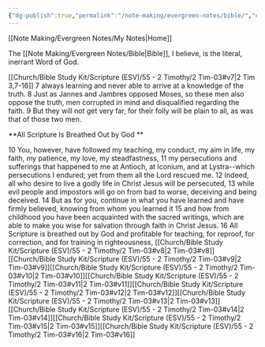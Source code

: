 ```yaml
---
{"dg-publish":true,"permalink":"/note-making/evergreen-notes/bible/","created":"","updated":""}
---
```


[[Note Making/Evergreen Notes/My Notes\|Home]]

The [[Note Making/Evergreen Notes/Bible\|Bible]], I believe, is the literal, inerrant Word of God. 

[[Church/Bible Study Kit/Scripture (ESV)/55 - 2 Timothy/2 Tim-03#v7\|2 Tim 3,7-16]] 
7 always learning and never able to arrive at a knowledge of the truth. 
8 Just as Jannes and Jambres opposed Moses, so these men also oppose the truth, men corrupted in mind and disqualified regarding the faith. 
9 But they will not get very far, for their folly will be plain to all, as was that of those two men.

**All Scripture Is Breathed Out by God **

10 You, however, have followed my teaching, my conduct, my aim in life, my faith, my patience, my love, my steadfastness, 
11 my persecutions and sufferings that happened to me at Antioch, at Iconium, and at Lystra--which persecutions I endured; yet from them all the Lord rescued me. 
12 Indeed, all who desire to live a godly life in Christ Jesus will be persecuted, 
13 while evil people and impostors will go on from bad to worse, deceiving and being deceived. 
14 But as for you, continue in what you have learned and have firmly believed, knowing from whom you learned it 
15 and how from childhood you have been acquainted with the sacred writings, which are able to make you wise for salvation through faith in Christ Jesus. 
16 All Scripture is breathed out by God and profitable for teaching, for reproof, for correction, and for training in righteousness, [[Church/Bible Study Kit/Scripture (ESV)/55 - 2 Timothy/2 Tim-03#v8\|2 Tim-03#v8]][[Church/Bible Study Kit/Scripture (ESV)/55 - 2 Timothy/2 Tim-03#v9\|2 Tim-03#v9]][[Church/Bible Study Kit/Scripture (ESV)/55 - 2 Timothy/2 Tim-03#v10\|2 Tim-03#v10]][[Church/Bible Study Kit/Scripture (ESV)/55 - 2 Timothy/2 Tim-03#v11\|2 Tim-03#v11]][[Church/Bible Study Kit/Scripture (ESV)/55 - 2 Timothy/2 Tim-03#v12\|2 Tim-03#v12]][[Church/Bible Study Kit/Scripture (ESV)/55 - 2 Timothy/2 Tim-03#v13\|2 Tim-03#v13]][[Church/Bible Study Kit/Scripture (ESV)/55 - 2 Timothy/2 Tim-03#v14\|2 Tim-03#v14]][[Church/Bible Study Kit/Scripture (ESV)/55 - 2 Timothy/2 Tim-03#v15\|2 Tim-03#v15]][[Church/Bible Study Kit/Scripture (ESV)/55 - 2 Timothy/2 Tim-03#v16\|2 Tim-03#v16]]


